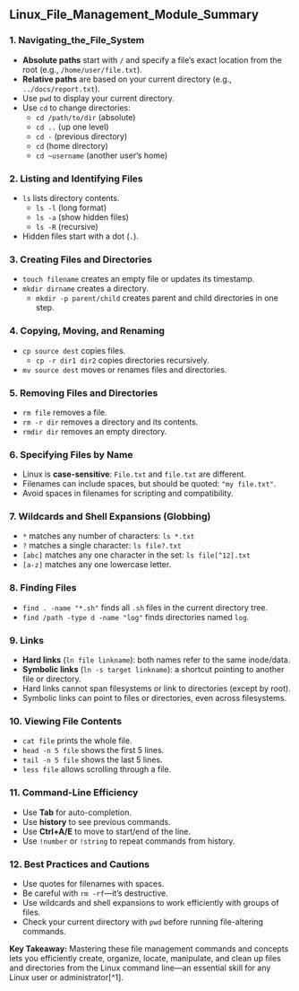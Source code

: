 ## Linux_File_Management_Module_Summary

### 1. **Navigating_the_File_System**

- **Absolute paths** start with `/` and specify a file’s exact location from the root (e.g., `/home/user/file.txt`).
- **Relative paths** are based on your current directory (e.g., `../docs/report.txt`).
- Use `pwd` to display your current directory.
- Use `cd` to change directories:
    - `cd /path/to/dir` (absolute)
    - `cd ..` (up one level)
    - `cd -` (previous directory)
    - `cd` (home directory)
    - `cd ~username` (another user’s home)


### 2. **Listing and Identifying Files**

- `ls` lists directory contents.
    - `ls -l` (long format)
    - `ls -a` (show hidden files)
    - `ls -R` (recursive)
- Hidden files start with a dot (`.`).


### 3. **Creating Files and Directories**

- `touch filename` creates an empty file or updates its timestamp.
- `mkdir dirname` creates a directory.
    - `mkdir -p parent/child` creates parent and child directories in one step.


### 4. **Copying, Moving, and Renaming**

- `cp source dest` copies files.
    - `cp -r dir1 dir2` copies directories recursively.
- `mv source dest` moves or renames files and directories.


### 5. **Removing Files and Directories**

- `rm file` removes a file.
- `rm -r dir` removes a directory and its contents.
- `rmdir dir` removes an empty directory.


### 6. **Specifying Files by Name**

- Linux is **case-sensitive**: `File.txt` and `file.txt` are different.
- Filenames can include spaces, but should be quoted: `"my file.txt"`.
- Avoid spaces in filenames for scripting and compatibility.


### 7. **Wildcards and Shell Expansions (Globbing)**

- `*` matches any number of characters: `ls *.txt`
- `?` matches a single character: `ls file?.txt`
- `[abc]` matches any one character in the set: `ls file[^12].txt`
- `[a-z]` matches any one lowercase letter.


### 8. **Finding Files**

- `find . -name "*.sh"` finds all `.sh` files in the current directory tree.
- `find /path -type d -name "log"` finds directories named `log`.


### 9. **Links**

- **Hard links** (`ln file linkname`): both names refer to the same inode/data.
- **Symbolic links** (`ln -s target linkname`): a shortcut pointing to another file or directory.
- Hard links cannot span filesystems or link to directories (except by root).
- Symbolic links can point to files or directories, even across filesystems.


### 10. **Viewing File Contents**

- `cat file` prints the whole file.
- `head -n 5 file` shows the first 5 lines.
- `tail -n 5 file` shows the last 5 lines.
- `less file` allows scrolling through a file.


### 11. **Command-Line Efficiency**

- Use **Tab** for auto-completion.
- Use **history** to see previous commands.
- Use **Ctrl+A/E** to move to start/end of the line.
- Use `!number` or `!string` to repeat commands from history.


### 12. **Best Practices and Cautions**

- Use quotes for filenames with spaces.
- Be careful with `rm -rf`—it’s destructive.
- Use wildcards and shell expansions to work efficiently with groups of files.
- Check your current directory with `pwd` before running file-altering commands.

**Key Takeaway:**
Mastering these file management commands and concepts lets you efficiently create, organize, locate, manipulate, and clean up files and directories from the Linux command line—an essential skill for any Linux user or administrator[^1].